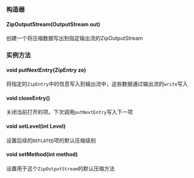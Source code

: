 ### 构造器
#### ZipOutputStream(OutputStream out)
创建一个将压缩数据写出到指定输出流的ZipOutputStream
### 实例方法
#### void putNextEntry(ZipEntry ze)
将指定的`ZipEntry`中的信息写入到输出流中，这些数据通过输出流的`write`写入
#### void closeEntry()
关闭当前打开的项。下次调用`putNextEntry`写入下一项
#### void setLevel(int Level)
设置后续的`DEFLATED`项的默认压缩级别
#### void setMethod(int method)
设置用于这个`ZipOutputStream`的默认压缩方法
